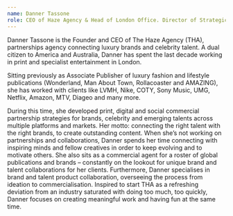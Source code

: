 ```yaml
---
name: Danner Tassone
role: CEO of Haze Agency & Head of London Office. Director of Strategic Brand Partnerships.
---
```


Danner Tassone is the Founder and CEO of The Haze Agency (THA), partnerships agency connecting luxury brands and celebrity talent. A dual citizen to America and Australia, Danner has spent the last decade working in print and specialist entertainment in London.

Sitting previously as Associate Publisher of luxury fashion and lifestyle publications (Wonderland, Man About Town, Rollacoaster and AMAZING), she has worked with clients like LVMH, Nike, COTY, Sony Music, UMG, Netflix, Amazon, MTV, Diageo and many more.

During this time, she developed print, digital and social commercial partnership strategies for brands, celebrity and emerging talents across multiple platforms and markets. Her motto: connecting the right talent with the right brands, to create outstanding content. When she’s not working on partnerships and collaborations, Danner spends her time connecting with inspiring minds and fellow creatives in order to keep evolving and to motivate others. She also sits as a commercial agent for a roster of global publications and brands – constantly on the lookout for unique brand and talent collaborations for her clients. Furthermore, Danner specialises in brand and talent product collaboration, overseeing the process from ideation to commercialisation. Inspired to start THA as a refreshing deviation from an industry saturated with doing too much, too quickly, Danner focuses on creating meaningful work and having fun at the same time.